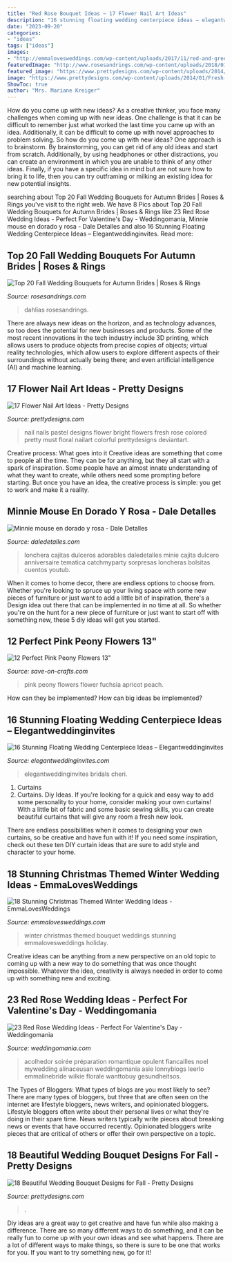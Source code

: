 ```yaml
---
title: "Red Rose Bouquet Ideas ~ 17 Flower Nail Art Ideas"
description: "16 stunning floating wedding centerpiece ideas – elegantweddinginvites"
date: "2023-09-20"
categories:
- "ideas"
tags: ["ideas"]
images:
- "http://emmalovesweddings.com/wp-content/uploads/2017/11/red-and-green-Christmas-themed-wedding-bouquet-for-winter-2017.jpg"
featuredImage: "http://www.rosesandrings.com/wp-content/uploads/2018/01/burgundy-dahlias-and-blush-roses-fall-wedding-bouquet-e1577029112396.jpg"
featured_image: "https://www.prettydesigns.com/wp-content/uploads/2014/01/Fresh-Nail-Art.jpg"
image: "https://www.prettydesigns.com/wp-content/uploads/2014/01/Fresh-Nail-Art.jpg"
ShowToc: true
author: "Mrs. Mariane Kreiger"
---
```



How do you come up with new ideas?
As a creative thinker, you face many challenges when coming up with new ideas. One challenge is that it can be difficult to remember just what worked the last time you came up with an idea. Additionally, it can be difficult to come up with novel approaches to problem solving.  So how do you come up with new ideas? 
One approach is to brainstorm. By brainstorming, you can get rid of any old ideas and start from scratch. Additionally, by using headphones or other distractions, you can create an environment in which you are unable to think of any other ideas. Finally, if you have a specific idea in mind but are not sure how to bring it to life, then you can try outframing or milking an existing idea for new potential insights.

	

		
searching about Top 20 Fall Wedding Bouquets for Autumn Brides | Roses &amp; Rings you've visit to the right web. We have 8 Pics about Top 20 Fall Wedding Bouquets for Autumn Brides | Roses &amp; Rings like 23 Red Rose Wedding Ideas - Perfect For Valentine&#039;s Day - Weddingomania, Minnie mouse en dorado y rosa - Dale Detalles and also 16 Stunning Floating Wedding Centerpiece Ideas – Elegantweddinginvites. Read more:
		
    
## Top 20 Fall Wedding Bouquets For Autumn Brides | Roses &amp; Rings

<img loading=lazy src="http://www.rosesandrings.com/wp-content/uploads/2018/01/burgundy-dahlias-and-blush-roses-fall-wedding-bouquet-e1577029112396.jpg" onerror="this.onerror=null;this.src='https://tse2.mm.bing.net/th?id=OIP.Wgwtjp4lkiBcmjpCAIQREgHaLG&amp;pid=15.1';" alt="Top 20 Fall Wedding Bouquets for Autumn Brides | Roses &amp; Rings">

_Source: rosesandrings.com_

>dahlias rosesandrings. 

	

There are always new ideas on the horizon, and as technology advances, so too does the potential for new businesses and products. Some of the most recent innovations in the tech industry include 3D printing, which allows users to produce objects from precise copies of objects; virtual reality technologies, which allow users to explore different aspects of their surroundings without actually being there; and even artificial intelligence (AI) and machine learning.

    
## 17 Flower Nail Art Ideas - Pretty Designs

<img loading=lazy src="https://www.prettydesigns.com/wp-content/uploads/2014/01/Fresh-Nail-Art.jpg" onerror="this.onerror=null;this.src='https://tse2.mm.bing.net/th?id=OIP.UNP1oOFLz4nGUAxTwaLk-wHaJ4&amp;pid=15.1';" alt="17 Flower Nail Art Ideas - Pretty Designs">

_Source: prettydesigns.com_

>nail nails pastel designs flower bright flowers fresh rose colored pretty must floral nailart colorful prettydesigns deviantart. 

	

Creative process: What goes into it
Creative ideas are something that come to people all the time. They can be for anything, but they all start with a spark of inspiration. Some people have an almost innate understanding of what they want to create, while others need some prompting before starting. But once you have an idea, the creative process is simple: you get to work and make it a reality.

    
## Minnie Mouse En Dorado Y Rosa - Dale Detalles

<img loading=lazy src="https://i2.wp.com/www.daledetalles.com/wp-content/uploads/2016/07/minnie-oro25.jpg" onerror="this.onerror=null;this.src='https://tse1.mm.bing.net/th?id=OIP.lRaual88TuTzWuyjzqBj_AHaLG&amp;pid=15.1';" alt="Minnie mouse en dorado y rosa - Dale Detalles">

_Source: daledetalles.com_

>lonchera cajitas dulceros adorables daledetalles minie cajita dulcero anniversaire tematica catchmyparty sorpresas loncheras bolsitas cuentos youtub. 

	

When it comes to home decor, there are endless options to choose from. Whether you're looking to spruce up your living space with some new pieces of furniture or just want to add a little bit of inspiration, there's a Design idea out there that can be implemented in no time at all. So whether you're on the hunt for a new piece of furniture or just want to start off with something new, these 5 diy ideas will get you started.

    
## 12 Perfect Pink Peony Flowers 13&quot;

<img loading=lazy src="https://d28xhcgddm1buq.cloudfront.net/product-images/peony-flower-pink-13-1-A.jpg" onerror="this.onerror=null;this.src='https://tse4.mm.bing.net/th?id=OIP.9OzZPJ-JLhbOt3gsM4-ogAHaLB&amp;pid=15.1';" alt="12 Perfect Pink Peony Flowers 13&quot;">

_Source: save-on-crafts.com_

>pink peony flowers flower fuchsia apricot peach. 

	

How can they be implemented?
How can big ideas be implemented?

    
## 16 Stunning Floating Wedding Centerpiece Ideas – Elegantweddinginvites

<img loading=lazy src="https://www.elegantweddinginvites.com/wedding-blog/wp-content/uploads/2015/08/purple-orchid-themed-floating-wedding-centerpiece-ideas-with-candles-and-flwoers.jpg" onerror="this.onerror=null;this.src='https://tse1.mm.bing.net/th?id=OIP._T5wfFLY9EE1aHM0yePIcQHaLH&amp;pid=15.1';" alt="16 Stunning Floating Wedding Centerpiece Ideas – Elegantweddinginvites">

_Source: elegantweddinginvites.com_

>elegantweddinginvites bridals cheri. 

	

1. Curtains
1. Curtains. Diy Ideas.
If you're looking for a quick and easy way to add some personality to your home, consider making your own curtains! With a little bit of fabric and some basic sewing skills, you can create beautiful curtains that will give any room a fresh new look.

There are endless possibilities when it comes to designing your own curtains, so be creative and have fun with it! If you need some inspiration, check out these ten DIY curtain ideas that are sure to add style and character to your home.

    
## 18 Stunning Christmas Themed Winter Wedding Ideas - EmmaLovesWeddings

<img loading=lazy src="http://emmalovesweddings.com/wp-content/uploads/2017/11/red-and-green-Christmas-themed-wedding-bouquet-for-winter-2017.jpg" onerror="this.onerror=null;this.src='https://tse1.mm.bing.net/th?id=OIP.N2dsPmT7lT3Hd455NOMGIwHaK_&amp;pid=15.1';" alt="18 Stunning Christmas Themed Winter Wedding Ideas - EmmaLovesWeddings">

_Source: emmalovesweddings.com_

>winter christmas themed bouquet weddings stunning emmalovesweddings holiday. 

	

Creative ideas can be anything from a new perspective on an old topic to coming up with a new way to do something that was once thought impossible. Whatever the idea, creativity is always needed in order to come up with something new and exciting.

    
## 23 Red Rose Wedding Ideas - Perfect For Valentine&#039;s Day - Weddingomania

<img loading=lazy src="https://i.weddingomania.com/23-red-rose-ideas-perfect-for-valentines-day-wedding-20-500x754.jpg" onerror="this.onerror=null;this.src='https://tse3.mm.bing.net/th?id=OIP.dP8dxegS45HNei3i96-FKAHaLK&amp;pid=15.1';" alt="23 Red Rose Wedding Ideas - Perfect For Valentine&#039;s Day - Weddingomania">

_Source: weddingomania.com_

>acolhedor soirée préparation romantique opulent fiancailles noel mywedding alinaceusan weddingomania asie lonnyblogs leerlo emmalinebride wilkie florale wanttobuy gesundheitsos. 

	

The Types of Bloggers: What types of blogs are you most likely to see?
There are many types of bloggers, but three that are often seen on the internet are lifestyle bloggers, news writers, and opinionated bloggers. Lifestyle bloggers often write about their personal lives or what they're doing in their spare time. News writers typically write pieces about breaking news or events that have occurred recently. Opinionated bloggers write pieces that are critical of others or offer their own perspective on a topic.

    
## 18 Beautiful Wedding Bouquet Designs For Fall - Pretty Designs

<img loading=lazy src="https://www.prettydesigns.com/wp-content/uploads/2014/08/Romantic-Bouquet.jpg" onerror="this.onerror=null;this.src='https://tse4.mm.bing.net/th?id=OIP.CU-v-4VNxbLG2h4-E2GQkwHaJ0&amp;pid=15.1';" alt="18 Beautiful Wedding Bouquet Designs for Fall - Pretty Designs">

_Source: prettydesigns.com_

>. 

	

Diy ideas are a great way to get creative and have fun while also making a difference. There are so many different ways to do something, and it can be really fun to come up with your own ideas and see what happens. There are a lot of different ways to make things, so there is sure to be one that works for you. If you want to try something new, go for it!

